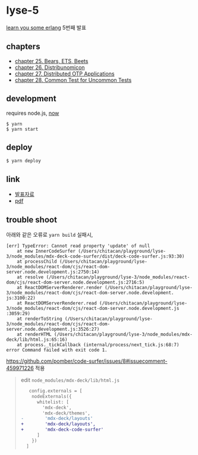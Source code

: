 # lyse-5

[learn you some erlang](https://learnyousomeerlang.com/) 5번째 발표

## chapters

* [chapter 25. Bears, ETS, Beets](https://learnyousomeerlang.com/ets)
* [chapter 26. Distribunomicon](https://learnyousomeerlang.com/distribunomicon)
* [chapter 27. Distributed OTP Applications](https://learnyousomeerlang.com/distributed-otp-applications)
* [chapter 28. Common Test for Uncommon Tests](https://learnyousomeerlang.com/common-test-for-uncommon-tests)

## development

requires node.js, [now](https://zeit.co/now)

```
$ yarn
$ yarn start
```

## deploy

```
$ yarn deploy
```

## link

* [발표자료](https://lyse-5.chitacan.io)
* [pdf](https://lyse-5.chitacan.io/presentation.pdf)

## trouble shoot

아래와 같은 오류로 `yarn build` 실패시,

```
[err] TypeError: Cannot read property 'update' of null
    at new InnerCodeSurfer (/Users/chitacan/playground/lyse-3/node_modules/mdx-deck-code-surfer/dist/deck-code-surfer.js:93:30)
    at processChild (/Users/chitacan/playground/lyse-3/node_modules/react-dom/cjs/react-dom-server.node.development.js:2750:14)
    at resolve (/Users/chitacan/playground/lyse-3/node_modules/react-dom/cjs/react-dom-server.node.development.js:2716:5)
    at ReactDOMServerRenderer.render (/Users/chitacan/playground/lyse-3/node_modules/react-dom/cjs/react-dom-server.node.development.
js:3100:22)
    at ReactDOMServerRenderer.read (/Users/chitacan/playground/lyse-3/node_modules/react-dom/cjs/react-dom-server.node.development.js
:3059:29)
    at renderToString (/Users/chitacan/playground/lyse-3/node_modules/react-dom/cjs/react-dom-server.node.development.js:3526:27)
    at renderHTML (/Users/chitacan/playground/lyse-3/node_modules/mdx-deck/lib/html.js:65:16)
    at process._tickCallback (internal/process/next_tick.js:68:7)
error Command failed with exit code 1.
```

https://github.com/pomber/code-surfer/issues/8#issuecomment-459971226 적용

> edit `node_modules/mdx-deck/lib/html.js`
>
> ```diff
>    config.externals = [
>     nodeExternals({
>       whitelist: [
>         'mdx-deck',
>         'mdx-deck/themes',
>-        'mdx-deck/layouts'
>+        'mdx-deck/layouts',
>+        'mdx-deck-code-surfer'
>       ]
>     })
>   ]
> ```
